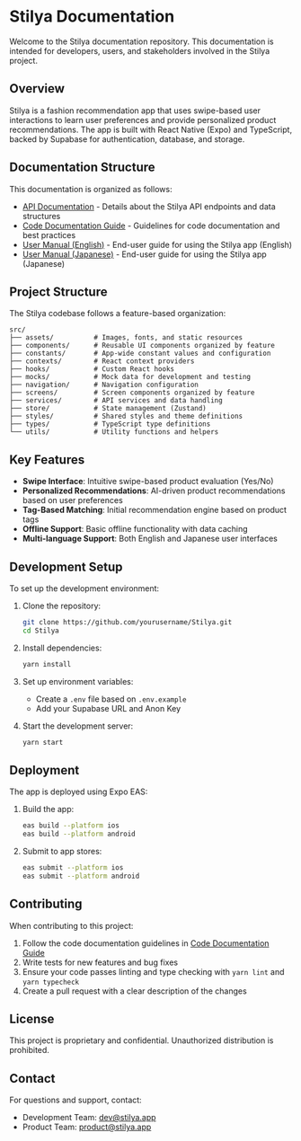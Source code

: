 # Stilya Documentation

Welcome to the Stilya documentation repository. This documentation is intended for developers, users, and stakeholders involved in the Stilya project.

## Overview

Stilya is a fashion recommendation app that uses swipe-based user interactions to learn user preferences and provide personalized product recommendations. The app is built with React Native (Expo) and TypeScript, backed by Supabase for authentication, database, and storage.

## Documentation Structure

This documentation is organized as follows:

- [API Documentation](./API_DOCUMENTATION.md) - Details about the Stilya API endpoints and data structures
- [Code Documentation Guide](./CODE_DOCUMENTATION_GUIDE.md) - Guidelines for code documentation and best practices
- [User Manual (English)](./USER_MANUAL_EN.md) - End-user guide for using the Stilya app (English)
- [User Manual (Japanese)](./USER_MANUAL_JA.md) - End-user guide for using the Stilya app (Japanese)

## Project Structure

The Stilya codebase follows a feature-based organization:

```
src/
├── assets/          # Images, fonts, and static resources
├── components/      # Reusable UI components organized by feature
├── constants/       # App-wide constant values and configuration
├── contexts/        # React context providers
├── hooks/           # Custom React hooks
├── mocks/           # Mock data for development and testing
├── navigation/      # Navigation configuration
├── screens/         # Screen components organized by feature
├── services/        # API services and data handling
├── store/           # State management (Zustand)
├── styles/          # Shared styles and theme definitions
├── types/           # TypeScript type definitions
└── utils/           # Utility functions and helpers
```

## Key Features

- **Swipe Interface**: Intuitive swipe-based product evaluation (Yes/No)
- **Personalized Recommendations**: AI-driven product recommendations based on user preferences
- **Tag-Based Matching**: Initial recommendation engine based on product tags
- **Offline Support**: Basic offline functionality with data caching
- **Multi-language Support**: Both English and Japanese user interfaces

## Development Setup

To set up the development environment:

1. Clone the repository:
   ```bash
   git clone https://github.com/yourusername/Stilya.git
   cd Stilya
   ```

2. Install dependencies:
   ```bash
   yarn install
   ```

3. Set up environment variables:
   - Create a `.env` file based on `.env.example`
   - Add your Supabase URL and Anon Key

4. Start the development server:
   ```bash
   yarn start
   ```

## Deployment

The app is deployed using Expo EAS:

1. Build the app:
   ```bash
   eas build --platform ios
   eas build --platform android
   ```

2. Submit to app stores:
   ```bash
   eas submit --platform ios
   eas submit --platform android
   ```

## Contributing

When contributing to this project:

1. Follow the code documentation guidelines in [Code Documentation Guide](./CODE_DOCUMENTATION_GUIDE.md)
2. Write tests for new features and bug fixes
3. Ensure your code passes linting and type checking with `yarn lint` and `yarn typecheck`
4. Create a pull request with a clear description of the changes

## License

This project is proprietary and confidential. Unauthorized distribution is prohibited.

## Contact

For questions and support, contact:
- Development Team: dev@stilya.app
- Product Team: product@stilya.app
